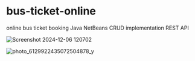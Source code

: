 # bus-ticket-online
 online bus ticket booking Java NetBeans
CRUD implementation
REST API

![Screenshot 2024-12-06 120702](https://github.com/user-attachments/assets/ab654f88-de59-4c1e-9cba-d2c3bfe8ba05)

![photo_6129922435072504878_y](https://github.com/user-attachments/assets/a8671195-c552-40f2-b83c-6e18e78b3841)
